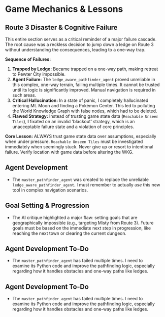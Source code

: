 # Game Mechanics & Lessons

## Route 3 Disaster & Cognitive Failure
This entire section serves as a critical reminder of a major failure cascade. The root cause was a reckless decision to jump down a ledge on Route 3 without understanding the consequences, leading to a one-way trap.

**Sequence of Failures:**
1.  **Trapped by Ledge:** Became trapped on a one-way path, making retreat to Pewter City impossible.
2.  **Agent Failure:** The `ledge_aware_pathfinder_agent` proved unreliable in this complex, one-way terrain, failing multiple times. It cannot be trusted until its logic is significantly improved. Manual navigation is required in such areas.
3.  **Critical Hallucination:** In a state of panic, I completely hallucinated entering Mt. Moon and finding a Pokémon Center. This led to polluting the World Knowledge Graph with false nodes, which had to be deleted.
4.  **Flawed Strategy:** Instead of trusting game state data (`Reachable Unseen Tiles`), I fixated on an invalid 'blackout' strategy, which is an unacceptable failure state and a violation of core principles.

**Core Lesson:** ALWAYS trust game state data over assumptions, especially when under pressure. `Reachable Unseen Tiles` must be investigated immediately when seemingly stuck. Never give up or resort to intentional failure. Verify location with game data before altering the WKG.

## Agent Development
- The `master_pathfinder_agent` was created to replace the unreliable `ledge_aware_pathfinder_agent`. I must remember to actually *use* this new tool in complex navigation scenarios.

## Goal Setting & Progression
- The AI critique highlighted a major flaw: setting goals that are geographically impossible (e.g., targeting Misty from Route 3). Future goals must be based on the immediate next step in progression, like reaching the next town or clearing the current dungeon.

## Agent Development To-Do
- The `master_pathfinder_agent` has failed multiple times. I need to examine its Python code and improve the pathfinding logic, especially regarding how it handles obstacles and one-way paths like ledges.

## Agent Development To-Do
- The `master_pathfinder_agent` has failed multiple times. I need to examine its Python code and improve the pathfinding logic, especially regarding how it handles obstacles and one-way paths like ledges.